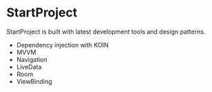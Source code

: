 # StartProject
StartProject is built with latest development tools and design patterns.
- Dependency injection with KOIN
- MVVM
- Navigation
- LiveData
- Room
- ViewBinding